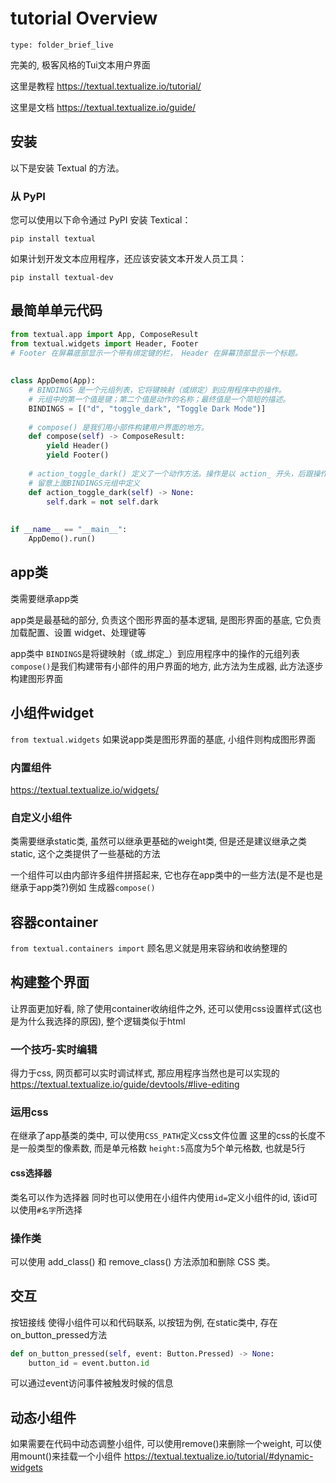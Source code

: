 # tutorial Overview
 
```ccard
type: folder_brief_live
```
 
完美的, 极客风格的Tui文本用户界面

这里是教程 https://textual.textualize.io/tutorial/

这里是文档 https://textual.textualize.io/guide/

## 安装

以下是安装 Textual 的方法。
### 从 PyPI
您可以使用以下命令通过 PyPI 安装 Textical：

`pip install textual`

如果计划开发文本应用程序，还应该安装文本开发人员工具：

`pip install textual-dev`

## 最简单单元代码
```python
from textual.app import App, ComposeResult  
from textual.widgets import Header, Footer  
# Footer 在屏幕底部显示一个带有绑定键的栏， Header 在屏幕顶部显示一个标题。  
  
  
class AppDemo(App):  
    # BINDINGS 是一个元组列表，它将键映射（或绑定）到应用程序中的操作。  
    # 元组中的第一个值是键；第二个值是动作的名称；最终值是一个简短的描述。  
    BINDINGS = [("d", "toggle_dark", "Toggle Dark Mode")]  
  
    # compose() 是我们用小部件构建用户界面的地方。  
    def compose(self) -> ComposeResult:  
        yield Header()  
        yield Footer()  
  
    # action_toggle_dark() 定义了一个动作方法。操作是以 action_ 开头，后跟操作名称的方法。  
    # 留意上面BINDINGS元组中定义  
    def action_toggle_dark(self) -> None:  
        self.dark = not self.dark  
  
  
if __name__ == "__main__":  
    AppDemo().run()
```

## app类
类需要继承app类

app类是最基础的部分, 负责这个图形界面的基本逻辑, 是图形界面的基底, 它负责加载配置、设置 widget、处理键等

app类中
`BINDINGS`是将键映射（或_绑定_）到应用程序中的操作的元组列表
`compose()`是我们构建带有小部件的用户界面的地方, 此方法为生成器, 此方法逐步构建图形界面

## 小组件widget
`from textual.widgets`
如果说app类是图形界面的基底, 小组件则构成图形界面
### 内置组件
https://textual.textualize.io/widgets/

### 自定义小组件
类需要继承static类, 虽然可以继承更基础的weight类, 但是还是建议继承之类static, 这个之类提供了一些基础的方法

一个组件可以由内部许多组件拼搭起来, 它也存在app类中的一些方法(是不是也是继承于app类?)例如 生成器`compose()`

## 容器container
`from textual.containers import`
顾名思义就是用来容纳和收纳整理的

## 构建整个界面
让界面更加好看, 除了使用container收纳组件之外, 还可以使用css设置样式(这也是为什么我选择的原因), 整个逻辑类似于html

### 一个技巧-实时编辑
得力于css, 网页都可以实时调试样式, 那应用程序当然也是可以实现的
https://textual.textualize.io/guide/devtools/#live-editing

### 运用css
在继承了app基类的类中, 可以使用`CSS_PATH`定义css文件位置
这里的css的长度不是一般类型的像素数, 而是单元格数
`height:5`高度为5个单元格数, 也就是5行
#### css选择器
类名可以作为选择器
同时也可以使用在小组件内使用`id=`定义小组件的id, 该id可以使用`#名字`所选择
### 操作类
可以使用 add_class() 和 remove_class() 方法添加和删除 CSS 类。

## 交互
按钮接线
使得小组件可以和代码联系, 以按钮为例, 在static类中, 存在on_button_pressed方法
```python
def on_button_pressed(self, event: Button.Pressed) -> None: 
	button_id = event.button.id
```
可以通过event访问事件被触发时候的信息

## 动态小组件
如果需要在代码中动态调整小组件, 可以使用remove()来删除一个weight, 可以使用mount()来挂载一个小组件
https://textual.textualize.io/tutorial/#dynamic-widgets